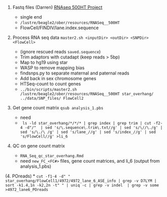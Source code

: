 1. Fastq files (Darren) 
[RNAseq 500HT Project](https://oberlab-tk.uchicago.edu/wiki/Hutterites/RNAseq%20500HT%20Project)
   * single end
   * `/lustre/beagle2/ober/resources/RNASeq__500HT`
   * FlowCell/FINDIV/lane.index.sequence 
  
1. Process RNA seq data
 `master2.sh <inputDir> <outDir> <SNPDir> <FlowCell> `    

   * (ignore rescued reads `saved.sequence`)
   * Trim adaptors with cutadapt (keep reads > 5bp)
   * Map to hg19 using star
   * WASP to remove mapping bias
   * findsnps.py to separate maternal and paternal reads
   * Add back in sex chromosome genes
   * HTSeq-count to count genes
   * `../bin/scripts/master2.sh /lustre/beagle2/ober/resources/RNASeq__500HT star_overhang/ ../data/SNP_files/ FlowCell2`

2. Get gene count matrix
    `qsub analysis_1.pbs`
    * need 
    * ` ls -ld star_overhang/*/*/* | grep index | grep trim | cut -f2-4 -d"/"  | sed 's/\.sequence\.trim\.txt//g' | sed 's/\//\./g' | sed 's/\./\ /g' | sed 's/lane_//g' | sed 's/index_//g' | sed 's/FlowCell//g' >li_6` 

3. QC on gene count matrix
    * `RNA_Seq_qc_star_overhang.Rmd`
    * need `new_FC_<FC#>` files, gene count matrices, and li_6 (output from analysis_1.pbs)

(4. POreads)
    * `cut -f1-4 -d" "  star_overhang/FlowCell1/4972/4972_lane_6_ASE_info | grep -v D7LYM | sort -k1.4,1n -k2,2n -t" " | uniq -c | grep -v indel  | grep -v some >4972_lane6_POreads`
